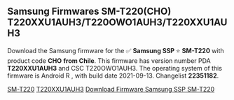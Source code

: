 <h2>Samsung Firmwares SM-T220(CHO) T220XXU1AUH3/T220OWO1AUH3/T220XXU1AUH3</h2>
Download the Samsung firmware for the ✅ <strong>Samsung SSP </strong> ⭐ <strong>SM-T220</strong> with product code <strong>CHO</strong> <strong> from Chile</strong>. This firmware has version number PDA <strong>T220XXU1AUH3</strong> and CSC T220OWO1AUH3. The operating system of this firmware is Android R , with build date 2021-09-13. Changelist <strong>22351182</strong>.


[SM-T220](https://samfirm.shop/samsung/model/SM-T220)
[T220XXU1AUH3](https://samfirm.shop/samsung/pda/T220XXU1AUH3)
[Download Firmware Samsung SSP SM-T220](https://samfirm.shop/samsung/firmware/455533)
